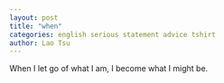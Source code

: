 ```yaml
---
layout: post
title: "when"
categories: english serious statement advice tshirt
author: Lao Tsu
---
```


When I let go of what I am, I become what I might be.

